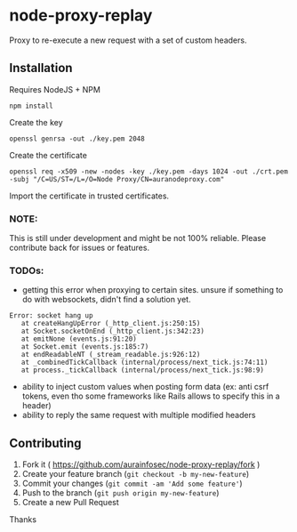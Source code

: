 # node-proxy-replay
Proxy to re-execute a new request with a set of custom headers.

## Installation
Requires NodeJS + NPM

```npm install```

Create the key

```openssl genrsa -out ./key.pem 2048```

Create the certificate

```openssl req -x509 -new -nodes -key ./key.pem -days 1024 -out ./crt.pem -subj "/C=US/ST=/L=/O=Node Proxy/CN=auranodeproxy.com"```

Import the certificate in trusted certificates.


### NOTE:
This is still under development and might be not 100% reliable. Please contribute back for issues or features.

### TODOs:
 - getting this error when proxying to certain sites. unsure if something to do with websockets, didn't find a solution yet.

 ```
 Error: socket hang up
    at createHangUpError (_http_client.js:250:15)
    at Socket.socketOnEnd (_http_client.js:342:23)
    at emitNone (events.js:91:20)
    at Socket.emit (events.js:185:7)
    at endReadableNT (_stream_readable.js:926:12)
    at _combinedTickCallback (internal/process/next_tick.js:74:11)
    at process._tickCallback (internal/process/next_tick.js:98:9)
 ```

 - ability to inject custom values when posting form data (ex: anti csrf tokens, even tho some frameworks like Rails allows to specify this in a header)
 - ability to reply the same request with multiple modified headers

 ## Contributing

 1. Fork it ( https://github.com/aurainfosec/node-proxy-replay/fork )
 2. Create your feature branch (`git checkout -b my-new-feature`)
 3. Commit your changes (`git commit -am 'Add some feature'`)
 4. Push to the branch (`git push origin my-new-feature`)
 5. Create a new Pull Request

 Thanks
